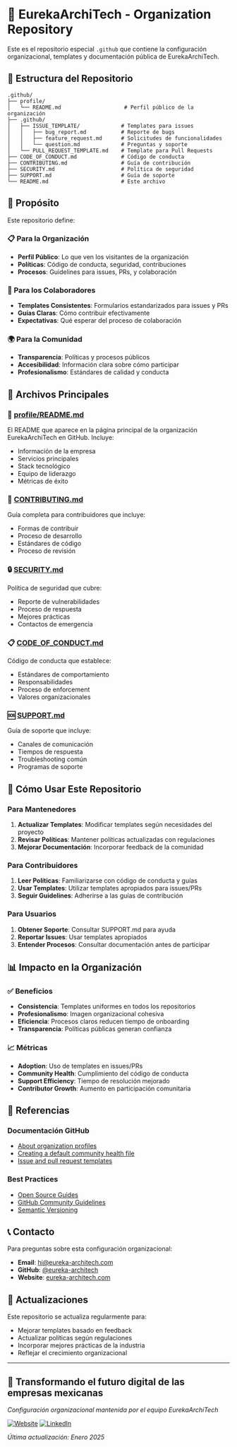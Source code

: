 # 🏢 EurekaArchiTech - Organization Repository

Este es el repositorio especial `.github` que contiene la configuración organizacional, templates y documentación pública de EurekaArchiTech.

## 📁 Estructura del Repositorio

```
.github/
├── profile/
│   └── README.md                    # Perfil público de la organización
├── .github/
│   ├── ISSUE_TEMPLATE/             # Templates para issues
│   │   ├── bug_report.md           # Reporte de bugs
│   │   ├── feature_request.md      # Solicitudes de funcionalidades
│   │   └── question.md             # Preguntas y soporte
│   └── PULL_REQUEST_TEMPLATE.md    # Template para Pull Requests
├── CODE_OF_CONDUCT.md              # Código de conducta
├── CONTRIBUTING.md                 # Guía de contribución
├── SECURITY.md                     # Política de seguridad
├── SUPPORT.md                      # Guía de soporte
└── README.md                       # Este archivo
```

## 🎯 Propósito

Este repositorio define:

### 📋 Para la Organización
- **Perfil Público**: Lo que ven los visitantes de la organización
- **Políticas**: Código de conducta, seguridad, contribuciones
- **Procesos**: Guidelines para issues, PRs, y colaboración

### 👥 Para los Colaboradores
- **Templates Consistentes**: Formularios estandarizados para issues y PRs
- **Guías Claras**: Cómo contribuir efectivamente
- **Expectativas**: Qué esperar del proceso de colaboración

### 🌍 Para la Comunidad
- **Transparencia**: Políticas y procesos públicos
- **Accesibilidad**: Información clara sobre cómo participar
- **Profesionalismo**: Estándares de calidad y conducta

## 📝 Archivos Principales

### 🌟 [profile/README.md](./profile/README.md)
El README que aparece en la página principal de la organización EurekaArchiTech en GitHub. Incluye:
- Información de la empresa
- Servicios principales
- Stack tecnológico
- Equipo de liderazgo
- Métricas de éxito

### 🤝 [CONTRIBUTING.md](./CONTRIBUTING.md)
Guía completa para contribuidores que incluye:
- Formas de contribuir
- Proceso de desarrollo
- Estándares de código
- Proceso de revisión

### 🔒 [SECURITY.md](./SECURITY.md)
Política de seguridad que cubre:
- Reporte de vulnerabilidades
- Proceso de respuesta
- Mejores prácticas
- Contactos de emergencia

### 📋 [CODE_OF_CONDUCT.md](./CODE_OF_CONDUCT.md)
Código de conducta que establece:
- Estándares de comportamiento
- Responsabilidades
- Proceso de enforcement
- Valores organizacionales

### 🆘 [SUPPORT.md](./SUPPORT.md)
Guía de soporte que incluye:
- Canales de comunicación
- Tiempos de respuesta
- Troubleshooting común
- Programas de soporte

## 🔄 Cómo Usar Este Repositorio

### Para Mantenedores
1. **Actualizar Templates**: Modificar templates según necesidades del proyecto
2. **Revisar Políticas**: Mantener políticas actualizadas con regulaciones
3. **Mejorar Documentación**: Incorporar feedback de la comunidad

### Para Contribuidores
1. **Leer Políticas**: Familiarizarse con código de conducta y guías
2. **Usar Templates**: Utilizar templates apropiados para issues/PRs
3. **Seguir Guidelines**: Adherirse a las guías de contribución

### Para Usuarios
1. **Obtener Soporte**: Consultar SUPPORT.md para ayuda
2. **Reportar Issues**: Usar templates apropiados
3. **Entender Procesos**: Consultar documentación antes de participar

## 📊 Impacto en la Organización

### ✅ Beneficios
- **Consistencia**: Templates uniformes en todos los repositorios
- **Profesionalismo**: Imagen organizacional cohesiva
- **Eficiencia**: Procesos claros reducen tiempo de onboarding
- **Transparencia**: Políticas públicas generan confianza

### 📈 Métricas
- **Adoption**: Uso de templates en issues/PRs
- **Community Health**: Cumplimiento del código de conducta
- **Support Efficiency**: Tiempo de resolución mejorado
- **Contributor Growth**: Aumento en participación comunitaria

## 🔗 Referencias

### Documentación GitHub
- [About organization profiles](https://docs.github.com/en/organizations/collaborating-with-groups-in-organizations/customizing-your-organizations-profile)
- [Creating a default community health file](https://docs.github.com/en/communities/setting-up-your-project-for-healthy-contributions/creating-a-default-community-health-file)
- [Issue and pull request templates](https://docs.github.com/en/communities/using-templates-to-encourage-useful-issues-and-pull-requests)

### Best Practices
- [Open Source Guides](https://opensource.guide/)
- [GitHub Community Guidelines](https://docs.github.com/en/site-policy/github-terms/github-community-guidelines)
- [Semantic Versioning](https://semver.org/)

## 📞 Contacto

Para preguntas sobre esta configuración organizacional:

- **Email**: hi@eureka-architech.com
- **GitHub**: [@eureka-architech](https://github.com/eureka-architech)
- **Website**: [eureka-architech.com](https://eureka-architech.com)

## 🔄 Actualizaciones

Este repositorio se actualiza regularmente para:
- Mejorar templates basado en feedback
- Actualizar políticas según regulaciones
- Incorporar mejores prácticas de la industria
- Reflejar el crecimiento organizacional

---

## 🚀 Transformando el futuro digital de las empresas mexicanas

*Configuración organizacional mantenida por el equipo EurekaArchiTech*

[![Website](https://img.shields.io/badge/Website-eureka--architech.com-blue)](https://eureka-architech.com)
[![LinkedIn](https://img.shields.io/badge/LinkedIn-EurekaArchiTech-blue)](https://linkedin.com/company/eureka-architech)

*Última actualización: Enero 2025*